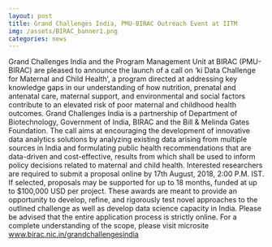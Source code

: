 ```yaml
---
layout: post
title: Grand Challenges India, PMU-BIRAC Outreach Event at IITM  
img: /assets/BIRAC_banner1.png
categories: news
---
```

Grand Challenges India and the Program Management Unit at BIRAC (PMU-BIRAC) are pleased to announce the launch of a call on ‘ki Data Challenge for Maternal and Child Health’, a program directed at addressing key knowledge gaps in our understanding of how nutrition, prenatal and antenatal care, maternal support, and environmental and social factors contribute to an elevated risk of poor maternal and childhood health outcomes.
Grand Challenges India is a partnership of Department of Biotechnology, Government of India, BIRAC and the Bill & Melinda Gates Foundation.
The call aims at encouraging the development of innovative data analytics solutions by analyzing existing data arising from multiple sources in India and formulating public health recommendations that are data-driven and cost-effective, results from which shall be used to inform policy decisions related to maternal and child health.
Interested researchers are required to submit a proposal online by 17th August, 2018, 2:00 P.M. IST. If selected, proposals may be supported for up to 18 months, funded at up to $100,000 USD per project. These awards are meant to provide an opportunity to develop, refine, and rigorously test novel approaches to the outlined challenge as well as develop data science capacity in India.
Please be advised that the entire application process is strictly online.
For a complete understanding of the scope, please visit microsite <a href="www.birac.nic.in/grandchallengesindia">www.birac.nic.in/grandchallengesindia</a>
